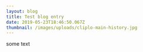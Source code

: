 ```yaml
---
layout: blog
title: Test blog entry
date: 2019-05-23T18:46:50.067Z
thumbnail: /images/uploads/cliplo-main-history.jpg
---
```

some text
